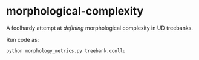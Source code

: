 # morphological-complexity
A foolhardy attempt at _defining_ morphological complexity in UD treebanks.

Run code as:

```
python morphology_metrics.py treebank.conllu
```
